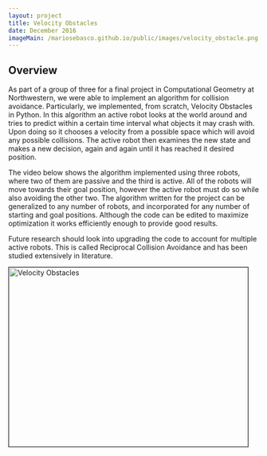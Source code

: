 ```yaml
---
layout: project
title: Velocity Obstacles
date: December 2016
imageMain: /mariosebasco.github.io/public/images/velocity_obstacle.png
---
```


## Overview
As part of a group of three for a final project in Computational Geometry at Northwestern, we were able to implement an algorithm for collision avoidance. Particularly, we implemented, from scratch, Velocity Obstacles in Python. In this algorithm an active robot looks at the world around and tries to predict within a certain time interval what objects it may crash with. Upon doing so it chooses a velocity from a possible space which will avoid any possible collisions. The active robot then examines the new state and makes a new decision, again and again until it has reached it desired position.

The video below shows the algorithm implemented using three robots, where two of them are passive and the third is active. All of the robots will move towards their goal position, however the active robot must do so while also avoiding the other two. The algorithm written for the project can be generalized to any number of robots, and incorporated for any number of starting and goal positions. Although the code can be edited to maximize optimization it works efficiently enough to provide good results.

Future research should look into upgrading the code to account for multiple active robots. This is called Reciprocal Collision Avoidance and has been studied extensively in literature.

<a href="http://www.youtube.com/watch?feature=player_embedded&v=m1JgThOrWjI" target="_blank"><img src="http://img.youtube.com/vi/m1JgThOrWjI/0.jpg" alt="Velocity Obstacles" width="480" height="360" border="1" /></a>